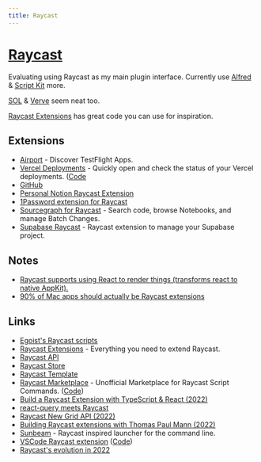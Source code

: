 ```yaml
---
title: Raycast
---
```


# [Raycast](https://www.raycast.com/)

Evaluating using Raycast as my main plugin interface. Currently use [Alfred](../macOS/apps/alfred/alfred.md) &  [Script Kit](../macOS/apps/scriptkit.md) more. 

[SOL](https://github.com/ospfranco/sol) & [Verve](https://github.com/ParthJadhav/verve) seem neat too.

[Raycast Extensions](https://github.com/raycast/extensions) has great code you can use for inspiration.

## Extensions

- [Airport](https://www.raycast.com/siddharthsharma94/airport) - Discover TestFlight Apps.
- [Vercel Deployments](https://www.raycast.com/matt/vercast) - Quickly open and check the status of your Vercel deployments. ([Code](https://github.com/gleich/vercast)
- [GitHub](https://github.com/jclem/raycast-github)
- [Personal Notion Raycast Extension](https://github.com/jclem/raycast-notion)
- [1Password extension for Raycast](https://github.com/dteare/raycast-1password-extension)
- [Sourcegraph for Raycast](https://github.com/bobheadxi/raycast-sourcegraph) - Search code, browse Notebooks, and manage Batch Changes.
- [Supabase Raycast](https://github.com/Rychillie/raycast-supabase/) - Raycast extension to manage your Supabase project.

## Notes

- [Raycast supports using React to render things (transforms react to native AppKit).](https://developers.raycast.com/faq)
- [90% of Mac apps should actually be Raycast extensions](https://twitter.com/benjitaylor/status/1499400441884393473)

## Links

- [Egoist's Raycast scripts](https://github.com/egoist/raycast-scripts)
- [Raycast Extensions](https://github.com/raycast/extensions) - Everything you need to extend Raycast.
- [Raycast API](https://developers.raycast.com/)
- [Raycast Store](https://www.raycast.com/store)
- [Raycast Template](https://github.com/jclem/raycast-template)
- [Raycast Marketplace](https://scriptcommands.com/) - Unofficial Marketplace for Raycast Script Commands. ([Code](https://github.com/Pondorasti/raycast-marketplace))
- [Build a Raycast Extension with TypeScript & React (2022)](https://www.youtube.com/watch?v=Hmk1c6jIUGY)
- [react-query meets Raycast](https://github.com/thomaspaulmann/raycast-react-query)
- [Raycast New Grid API (2022)](https://www.youtube.com/watch?v=oSZ4ovsWxmU)
- [Building Raycast extensions with Thomas Paul Mann (2022)](https://www.youtube.com/watch?v=dgyuttjX1oo)
- [Sunbeam](https://github.com/pomdtr/sunbeam) - Raycast inspired launcher for the command line.
- [VSCode Raycast extension](https://marketplace.visualstudio.com/items?itemName=tonka3000.raycast) ([Code](https://github.com/tonka3000/vscode-raycast))
- [Raycast's evolution in 2022](https://twitter.com/raycastapp/status/1605981287868534784)
